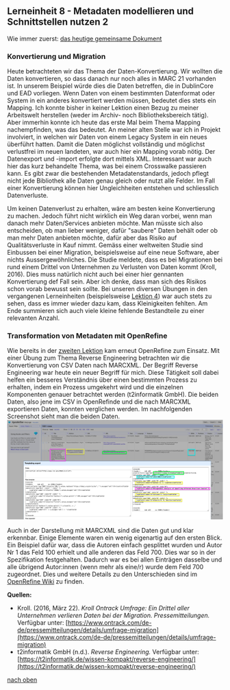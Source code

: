 ## Lerneinheit 8 - Metadaten modellieren und Schnittstellen nutzen 2
Wie immer zuerst: [das heutige gemeinsame Dokument](https://pad.gwdg.de/1a2uYR-wRziCkvy3RL6gjA#)

### Konvertierung und Migration
Heute betrachteten wir das Thema der Daten-Konvertierung. Wir wollten die Daten konvertieren, so dass danach nur noch alles in MARC 21 vorhanden ist. In unserem Beispiel würde dies die Daten betreffen, die in DublinCore und EAD vorliegen. Wenn Daten von einem bestimmten Datenformat oder System in ein anderes konvertiert werden müssen, bedeutet dies stets ein Mapping. Ich konnte bisher in keiner Lektion einen Bezug zu meiner Arbeitswelt herstellen (weder im Archiv- noch Bibliotheksbereich tätig). Aber immerhin konnte ich heute das erste Mal beim Thema Mapping nachempfinden, was das bedeutet. An meiner alten Stelle war ich in Projekt involviert, in welchen wir Daten von einem Legacy System in ein neues überführt hatten. Damit die Daten möglichst vollständig und möglichst verlustfrei im neuen landeten, war auch hier ein Mapping vorab nötig. Der Datenexport und -import erfolgte dort mittels XML. 
Interessant war auch hier das kurz behandelte Thema, was bei einem Crosswalke passieren kann. Es gibt zwar die bestehenden Metadatenstandards, jedoch pflegt nicht jede Bibliothek alle Daten genau gleich oder nutzt alle Felder. Im Fall einer Konvertierung können hier Ungleichheiten entstehen und schliesslich Datenverluste. 

Um keinen Datenverlust zu erhalten, wäre am besten keine Konvertierung zu machen. Jedoch führt nicht wirklich ein Weg daran vorbei, wenn man danach mehr Daten/Services anbieten möchte. Man müsste sich also entscheiden, ob man lieber weniger, dafür "saubere" Daten behält oder ob man mehr Daten anbieten möchte, dafür aber das Risiko auf Qualitätsverluste in Kauf nimmt. Gemäss einer weltweiten Studie sind Einbussen bei einer Migration, beispielsweise auf eine neue Software, aber nichts Aussergewöhnliches. Die Studie meldete, dass es bei Migrationen bei rund einem Drittel von Unternehmen zu Verlusten von Daten kommt (Kroll, 2016). Dies muss natürlich nicht auch bei einer hier gennanten Konvertierung def Fall sein. Aber ich denke, dass man sich des Risikos schon vorab bewusst sein sollte. Bei unseren diversen Übungen in den vergangenen Lerneinheiten (beispielsweise [Lektion 4](https://sabs135.github.io/Lerntagebuch-BAIN/content/lektion4.html)) war auch stets zu sehen, dass es immer wieder dazu kam, dass Kleinigkeiten fehlten. Am Ende summieren sich auch viele kleine fehlende Bestandteile zu einer relevanten Anzahl. 

### Transformation von Metadaten mit OpenRefine 
Wie bereits in der [zweiten Lektion](https://sabs135.github.io/Lerntagebuch-BAIN/content/lektion2.html) kam erneut OpenRefine zum Einsatz. Mit einer Übung zum Thema Reverse Engineering betrachten wir die Konvertierung von CSV Daten nach MARCXML. Der Begriff Reverse Engineering war heute ein neuer Begriff für mich. Diese Tätigkeit soll dabei helfen ein besseres Verständnis über einen bestimmten Prozess zu erhalten, indem ein Prozess umgekehrt wird und die einzelnen Komponenten genauer betrachtet werden (t2informatik GmbH).
Die beiden Daten, also jene im CSV in OpenRefinde und die nach MARCXML exportieren Daten, konnten verglichen werden. Im nachfolgenden Screenshot sieht man die beiden Daten. 
![Übung in Open Refine](https://github.com/Sabs135/Lerntagebuch-BAIN/blob/main/img/uebung_OpenRefine.png?raw=true)

Auch in der Darstellung mit MARCXML sind die Daten gut und klar erkennbar. Einige Elemente waren ein wenig eigenartig auf den ersten Blick. Ein Beispiel dafür war, dass die Autoren einfach gesplittet wurden und Autor Nr 1 das Feld 100 erhielt und alle anderen das Feld 700. Dies war so in der Spezifikation festgehalten. Dadurch war es bei allen Einträgen dasselbe und alle übrigend Autor:innen (wenn mehr als eine/r) wurde dem Feld 700 zugeordnet.
Dies und weitere Details zu den Unterschieden sind im [OpenRefine Wiki](https://github.com/OpenRefine/OpenRefine/wiki/Export-as-MARCXML) zu finden. 

**Quellen:**
* Kroll. (2016, März 22). _Kroll Ontrack Umfrage: Ein Drittel aller Unternehmen verlieren Daten bei der Migration. Pressemitteilungen._ Verfügbar unter: [https://www.ontrack.com/de-de/pressemitteilungen/details/umfrage-migration](https://www.ontrack.com/de-de/pressemitteilungen/details/umfrage-migration)
* t2informatik GmbH (n.d.). _Reverse Engineering._ Verfügbar unter: [https://t2informatik.de/wissen-kompakt/reverse-engineering/](https://t2informatik.de/wissen-kompakt/reverse-engineering/)

[nach oben](#lerneinheit-8---metadaten-modellieren-und-schnittstellen-nutzen-2)
